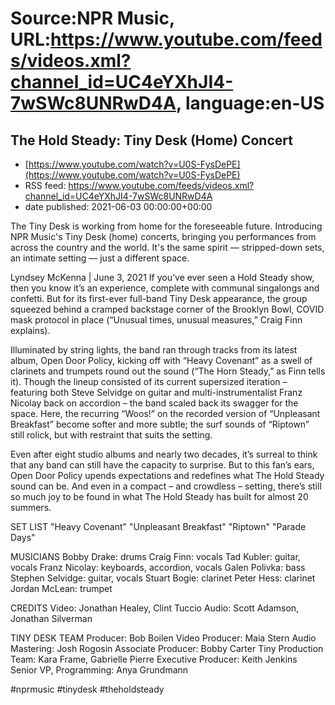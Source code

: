 # Source:NPR Music, URL:https://www.youtube.com/feeds/videos.xml?channel_id=UC4eYXhJI4-7wSWc8UNRwD4A, language:en-US

## The Hold Steady: Tiny Desk (Home) Concert
 - [https://www.youtube.com/watch?v=U0S-FysDePE](https://www.youtube.com/watch?v=U0S-FysDePE)
 - RSS feed: https://www.youtube.com/feeds/videos.xml?channel_id=UC4eYXhJI4-7wSWc8UNRwD4A
 - date published: 2021-06-03 00:00:00+00:00

The Tiny Desk is working from home for the foreseeable future. Introducing NPR Music's Tiny Desk (home) concerts, bringing you performances from across the country and the world. It's the same spirit — stripped-down sets, an intimate setting — just a different space.

Lyndsey McKenna | June 3, 2021
If you’ve ever seen a Hold Steady show, then you know it’s an experience, complete with communal singalongs and confetti. But for its first-ever full-band Tiny Desk appearance, the group squeezed behind a cramped backstage corner of the Brooklyn Bowl, COVID mask protocol in place (“Unusual times, unusual measures,” Craig Finn explains). 

Illuminated by string lights, the band ran through tracks from its latest album, Open Door Policy, kicking off with “Heavy Covenant” as a swell of clarinets and trumpets round out the sound (“The Horn Steady,” as Finn tells it). Though the lineup consisted of its current supersized iteration – featuring both Steve Selvidge on guitar and multi-instrumentalist Franz Nicolay back on accordion – the band scaled back its swagger for the space. Here, the recurring “Woos!” on the recorded version of “Unpleasant Breakfast” become softer and more subtle; the surf sounds of “Riptown” still rolick, but with restraint that suits the setting.

Even after eight studio albums and nearly two decades, it’s surreal to think that any band can still have the capacity to surprise. But to this fan’s ears, Open Door Policy upends expectations and redefines what The Hold Steady sound can be. And even in a compact – and crowdless – setting, there’s still so much joy to be found in what The Hold Steady has built for almost 20 summers. 

SET LIST
"Heavy Covenant"
"Unpleasant Breakfast"
"Riptown"
"Parade Days"

MUSICIANS
Bobby Drake: drums
Craig Finn: vocals
Tad Kubler: guitar, vocals
Franz Nicolay: keyboards, accordion, vocals
Galen Polivka: bass
Stephen Selvidge: guitar, vocals
Stuart Bogie: clarinet
Peter Hess: clarinet
Jordan McLean: trumpet

CREDITS
Video: Jonathan Healey, Clint Tuccio
Audio: Scott Adamson, Jonathan Silverman

TINY DESK TEAM
Producer: Bob Boilen
Video Producer: Maia Stern
Audio Mastering: Josh Rogosin
Associate Producer: Bobby Carter
Tiny Production Team: Kara Frame, Gabrielle Pierre
Executive Producer: Keith Jenkins
Senior VP, Programming: Anya Grundmann

#nprmusic #tinydesk #theholdsteady

